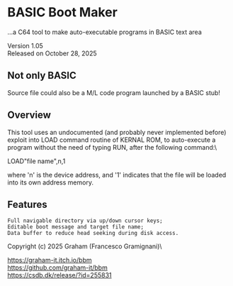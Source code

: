 # BASIC Boot Maker
...a C64 tool to make auto-executable programs in BASIC text area

Version 1.05\
Released on October 28, 2025

## Not only BASIC
Source file could also be a M/L code program launched by a BASIC stub!

## Overview
This tool uses an undocumented (and probably never implemented before) exploit into LOAD command routine of KERNAL ROM, to auto-execute a program without the need of typing RUN, after the following command:\

LOAD"file name",n,1

where 'n' is the device address, and '1' indicates that the file will be loaded into its own address memory.

## Features
    Full navigable directory via up/down cursor keys;
    Editable boot message and target file name;
    Data buffer to reduce head seeking during disk access.

Copyright (c) 2025 Graham (Francesco Gramignani)\

https://graham-it.itch.io/bbm \
https://github.com/graham-it/bbm \
https://csdb.dk/release/?id=255831
